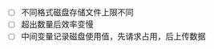 <font face="Simsun" size=3>

- [ ] 不同格式磁盘存储文件上限不同
- [ ] 超出数量后效率变慢
- [ ] 中间变量记录磁盘使用值，先请求占用，后上传数据

</font>